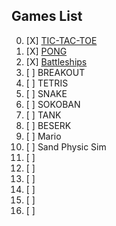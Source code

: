 ## Games List
00. [X] [TIC-TAC-TOE](https://github.com/radinals/TicTacToe)
01. [X] [PONG](https://github.com/radinals/Pong)
02. [X] [Battleships](https://github.com/radinals/JBattleships)
03. [ ] BREAKOUT
04. [ ] TETRIS
05. [ ] SNAKE
06. [ ] SOKOBAN
07. [ ] TANK
08. [ ] BESERK
09. [ ] Mario
10. [ ] Sand Physic Sim
11. [ ]
12. [ ]
13. [ ]
14. [ ]
15. [ ]
16. [ ]
